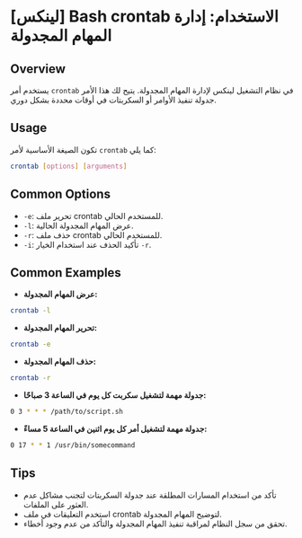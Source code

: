# [لينكس] Bash crontab الاستخدام: إدارة المهام المجدولة

## Overview
يستخدم أمر `crontab` في نظام التشغيل لينكس لإدارة المهام المجدولة. يتيح لك هذا الأمر جدولة تنفيذ الأوامر أو السكربتات في أوقات محددة بشكل دوري.

## Usage
تكون الصيغة الأساسية لأمر `crontab` كما يلي:

```bash
crontab [options] [arguments]
```

## Common Options
- `-e`: تحرير ملف crontab للمستخدم الحالي.
- `-l`: عرض المهام المجدولة الحالية.
- `-r`: حذف ملف crontab للمستخدم الحالي.
- `-i`: تأكيد الحذف عند استخدام الخيار `-r`.

## Common Examples
- **عرض المهام المجدولة:**
```bash
crontab -l
```

- **تحرير المهام المجدولة:**
```bash
crontab -e
```

- **حذف المهام المجدولة:**
```bash
crontab -r
```

- **جدولة مهمة لتشغيل سكربت كل يوم في الساعة 3 صباحًا:**
```bash
0 3 * * * /path/to/script.sh
```

- **جدولة مهمة لتشغيل أمر كل يوم اثنين في الساعة 5 مساءً:**
```bash
0 17 * * 1 /usr/bin/somecommand
```

## Tips
- تأكد من استخدام المسارات المطلقة عند جدولة السكربتات لتجنب مشاكل عدم العثور على الملفات.
- استخدم التعليقات في ملف crontab لتوضيح المهام المجدولة.
- تحقق من سجل النظام لمراقبة تنفيذ المهام المجدولة والتأكد من عدم وجود أخطاء.